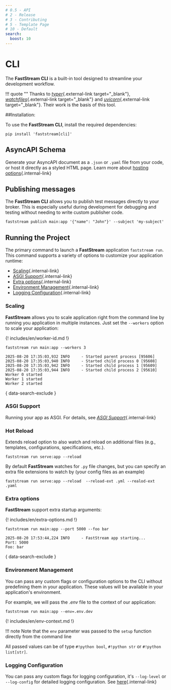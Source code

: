 ```yaml
---
# 0.5 - API
# 2 - Release
# 3 - Contributing
# 5 - Template Page
# 10 - Default
search:
  boost: 10
---
```


# CLI


The **FastStream CLI** is a built-in tool designed to streamline your development workflow.

!!! quote ""
    Thanks to [*typer*](https://typer.tiangolo.com/){.external-link target="_blank"}, [*watchfiles*](https://watchfiles.helpmanual.io/){.external-link target="_blank"} and [*uvicorn*](https://www.uvicorn.org/){.external-link target="_blank"}. Their work is the basis of this tool.

##Installation:

To use the **FastStream CLI**, install the required dependencies:

```shell
pip install 'faststream[cli]'
```

## AsyncAPI Schema

Generate your AsyncAPI document as a `.json` or `.yaml` file from your code, or host it directly as a styled HTML page. Learn more about [hosting options](../asyncapi/hosting){.internal-link}

## Publishing messages

The **FastStream CLI** allows you to publish test messages directly to your broker. This is especially useful during development for debugging and testing without needing to write custom publisher code.

```shell
faststream publish main:app '{"name": "John"}' --subject 'my-subject'
```

## Running the Project

The primary command to launch a **FastStream** application `faststream run`.
This command supports a variety of options to customize your application runtime:

* [Scaling](./#scaling){.internal-link}
* [ASGI Support](./#asgi-support){.internal-link}
* [Extra options](./#extra-options){.internal-link}
* [Environment Management](./#environment-management){.internal-link}
* [Logging Configuration](./#logging-configuration){.internal-link}

### Scaling

**FastStream** allows you to scale application right from the command line by running you application in multiple instances.
Just set the `--workers` option to scale your application:


{! includes/en/worker-id.md !}

```shell
faststream run main:app --workers 3
```

```{ .console .no-copy }
2025-08-20 17:35:03,932 INFO     - Started parent process [95606]
2025-08-20 17:35:03,940 INFO     - Started child process 0 [95608]
2025-08-20 17:35:03,942 INFO     - Started child process 1 [95609]
2025-08-20 17:35:03,944 INFO     - Started child process 2 [95610]
Worker 0 started
Worker 1 started
Worker 2 started
```
{ data-search-exclude }


### ASGI Support

Running your app as ASGI. For details, see [*ASGI Support*](../asgi){.internal-link}

### Hot Reload

Extends reload option to also watch and reload on additional files (e.g., templates, configurations, specifications, etc.).


```shell
faststream run serve:app --reload
```

By default **FastStream** watches for `.py` file changes, but you can specify an extra file extensions to watch by (your config files as an example)

```shell
faststream run serve:app --reload  --reload-ext .yml --realod-ext .yaml
```

### Extra options

**FastStream** support extra startup arguments:

{! includes/en/extra-options.md !}

```shell
faststream run main:app --port 5000 --foo bar
```

```{ .console .no-copy }
2025-08-20 17:53:44,224 INFO     - FastStream app starting...
Port: 5000
Foo: bar
```
{ data-search-exclude }


### Environment Management

You can pass any custom flags or configuration options to the CLI without predefining them in your application. These values will be available in your application's environment.

For example, we will pass the *.env* file to the context of our application:

```shell
faststream run main:app --env=.env.dev
```

{! includes/en/env-context.md !}


!!! note
    Note that the `env` parameter was passed to the `setup` function directly from the command line

All passed values can be of type `#!python bool`, `#!python str` or `#!python list[str]`.

### Logging Configuration

You can pass any custom flags for logging configuration, it's `--log-level` or `--log-config` for detailed logging configuration. See [here](../observability/logging/#logging-levels){.internal-link}
